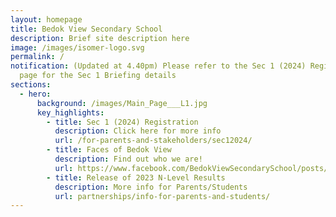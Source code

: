 ```yaml
---
layout: homepage
title: Bedok View Secondary School
description: Brief site description here
image: /images/isomer-logo.svg
permalink: /
notification: (Updated at 4.40pm) Please refer to the Sec 1 (2024) Registration
  page for the Sec 1 Briefing details
sections:
  - hero:
      background: /images/Main_Page___L1.jpg
      key_highlights:
        - title: Sec 1 (2024) Registration
          description: Click here for more info
          url: /for-parents-and-stakeholders/sec12024/
        - title: Faces of Bedok View
          description: Find out who we are!
          url: https://www.facebook.com/BedokViewSecondarySchool/posts/pfbid02jzrRLeLBDpH2P837WZFQp3U2wgFWLEwpaVFsG8jfnfjuheMYo5hqTXxBsjkuXoXYl
        - title: Release of 2023 N-Level Results
          description: More info for Parents/Students
          url: partnerships/info-for-parents-and-students/
---
```

